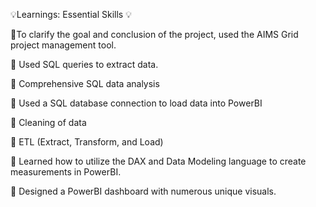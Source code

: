 💡Learnings: Essential Skills 💡

📝To clarify the goal and conclusion of the project, used the AIMS Grid project management tool.

📝 Used SQL queries to extract data.

📝 Comprehensive SQL data analysis

📝 Used a SQL database connection to load data into PowerBI

📝 Cleaning of data

📝 ETL (Extract, Transform, and Load)

📝 Learned how to utilize the DAX and Data Modeling language to create measurements in PowerBI.

📝 Designed a PowerBI dashboard with numerous unique visuals.
